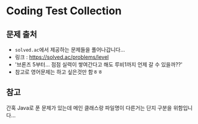 # Coding Test Collection

## 문제 출처
- `solved.ac`에서 제공하는 문제들을 풀어나갑니다...
- 링크 : https://solved.ac/problems/level
- '브론즈 5부터... 점점 실력이 쌓여간다고 해도 루비1까지 언제 갈 수 있을까??'
- 참고로 영어문제는 하고 싶은것만 함ㅎㅎ

## 참고
간혹 Java로 푼 문제가 있는데 메인 클래스랑 파일명이 다른거는 단지 구분을 위함입니다...
